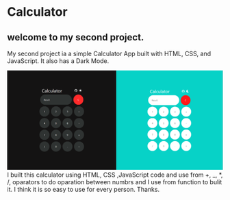 # Calculator
## welcome to my second project.

My second project ia a simple Calculator App built with HTML, CSS, and JavaScript. It also has a Dark Mode.

![Calculator Preview Image](assets/calculate.png)
I built this calculator using HTML, CSS ,JavaScript code and use from +, _, *, /, oparators to  do oparation between numbrs and I use from  function to bulit it.
I think it is so easy to use for every person.
Thanks.